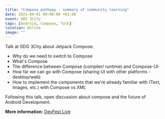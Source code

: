 ```yaml
---
title: "Compose pathway - summary of community learning"
date: 2021-09-01 00:00:00 +01:00
event: GDG 3City
tags: [Android, Compose, Talk]
location: Online
image: ""
---
```


Talk at GDG 3City about Jetpack Compose.

- Why do we need to switch to Compose
- What's Compose
- The difference between Compose (compiler/ runtime) and Compose-UI
- How far we can go with Compose (sharing UI with other platforms - desktop/web)
- How to implement the components that we're already familiar with (Text, Images, etc.) with Compose vs XML

Following this talk, open discussion about compose and the future of Android Development.

**More information:** <a href="https://gdg.community.dev/j/4ampnkg2zdryd/" rel="noopener">DevFest Live</a>	